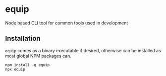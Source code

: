 # equip

Node based CLI tool for common tools used in development

## Installation

`equip` comes as a binary executable if desired, otherwise can be installed as most global NPM packages can.

```console
npm install -g equip
npx equip
```
